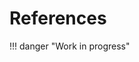 # References
!!! danger "Work in progress"
<!-- To get the full benefits of the reader, you can visit and utilize the following tools and platforms. 

## NOMAD
The reader is fully integrated into the [NOMAD](https://nomad-lab.eu/prod/v1/gui/about/information) research data management platform (a free and open sorce project for data management). In NOMAD, you can find a full example for both the `STS` as well as the `STM` reader. The example can be resused to create new uploads and later the uploads can be compared, analyzed, publihsed, and shared with the different colaborators and communities. You can have a look at the [NOMAD documentation](https://nomad-lab.eu/prod/v1/util/docs/index.html) as well.

## NeXus
The reader is using the [NXsts](https://fairmat-nfdi.github.io/nexus_definitions/classes/contributed_definitions/NXsts.html#nxsts) ([GitHub page](https://github.com/FAIRmat-NFDI/nexus_definitions/blob/fairmat/contributed_definitions/NXsts.nxdl.xml)) application definition (as a standardized schema) which is developed using the [NeXus ontology](https://www.nexusformat.org/) ([GitHub page](https://github.com/FAIRmat-NFDI/nexus_definitions/tree/fairmat)). To understand the application definition, properly understanding NeXus ontology can be helpful.
 -->
